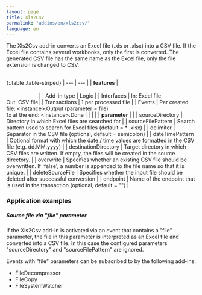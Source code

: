 ```yaml
---
layout: page
title: Xls2Csv
permalink: "addins/en/xls2csv/"
language: en
---
```


The Xls2Csv add-in converts an Excel file (.xls or .xlsx) into a CSV file. If the Excel file contains several workbooks, only the first is converted.
The generated CSV file has the same name as the Excel file, only the file extension is changed to CSV.<br /><br />

{:.table .table-striped}
| --- | --- |
| __features__ | &nbsp;&nbsp;&nbsp;&nbsp;&nbsp;&nbsp;&nbsp;&nbsp;&nbsp;&nbsp;&nbsp;&nbsp;&nbsp;&nbsp;&nbsp;&nbsp;&nbsp;&nbsp;&nbsp;&nbsp;&nbsp;&nbsp;&nbsp;&nbsp;&nbsp;&nbsp;&nbsp;&nbsp;&nbsp;&nbsp;&nbsp;&nbsp;&nbsp;&nbsp;&nbsp;&nbsp;&nbsp;&nbsp;&nbsp;&nbsp;&nbsp;&nbsp;&nbsp;&nbsp;&nbsp;&nbsp;&nbsp;&nbsp;&nbsp;&nbsp;&nbsp;&nbsp;&nbsp;&nbsp;&nbsp;&nbsp;&nbsp;&nbsp;&nbsp;&nbsp;&nbsp;&nbsp;&nbsp;&nbsp;&nbsp;&nbsp;&nbsp;&nbsp;&nbsp;&nbsp;&nbsp;&nbsp;&nbsp;&nbsp;&nbsp;&nbsp;&nbsp;&nbsp;&nbsp;&nbsp;&nbsp;&nbsp;&nbsp;&nbsp;&nbsp;&nbsp;&nbsp;&nbsp;&nbsp;&nbsp;&nbsp;&nbsp;&nbsp;&nbsp;&nbsp;&nbsp;&nbsp;&nbsp;&nbsp;&nbsp;&nbsp;&nbsp;&nbsp;&nbsp;&nbsp;&nbsp;&nbsp;&nbsp;&nbsp;&nbsp;&nbsp;&nbsp;&nbsp;&nbsp;&nbsp;&nbsp;&nbsp;&nbsp;&nbsp;&nbsp;&nbsp;&nbsp;&nbsp;&nbsp;&nbsp;&nbsp;&nbsp;&nbsp;&nbsp;&nbsp;&nbsp;&nbsp;&nbsp;&nbsp;&nbsp;&nbsp;&nbsp;&nbsp;&nbsp;&nbsp;&nbsp;&nbsp;&nbsp;&nbsp;&nbsp;&nbsp;&nbsp;&nbsp;&nbsp; |
| Add-in type | Logic |
| Interfaces | In: Excel file<br /> Out: CSV file|
| Transactions | 1 per processed file |
| Events | Per created file: &lt;instance&gt;.Output (parameter = file) <br />1x at the end: &lt;instance&gt;.Done |
| | |
| __parameter__ | |
| sourceDirectory | Directory in which Excel files are searched for | 
| sourceFilePattern | Search pattern used to search for Excel files (default = * .xlsx) | 
| delimiter | Separator in the CSV file (optional, default = semicolon) | 
| dateTimePattern | Optional format with which the date / time values ​​are formatted in the CSV file (e.g. dd.MM.yyyy) | 
| destinationDirectory | Target directory in which CSV files are written. If empty, the files will be created in the source directory. | 
| overwrite | Specifies whether an existing CSV file should be overwritten. If 'false', a number is appended to the file name so that it is unique. | 
| deleteSourceFile | 	Specifies whether the input file should be deleted after successful conversion | 
| endpoint | Name of the endpoint that is used in the transaction (optional, default = "") |
 
 
### Application examples 

##### Source file via "file" parameter

If the Xls2Csv add-in is activated via an event that contains a "file" parameter, the file in this parameter is interpreted as an Excel file and converted into a CSV file. In this case the configured parameters "sourceDirectory" and "sourceFilePattern" are ignored.

Events with "file" parameters can be subscribed to by the following add-ins:
* FileDecompressor
* FileCopy
* FileSystemWatcher
